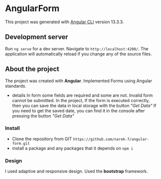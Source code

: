 # AngularForm

This project was generated with [Angular CLI](https://github.com/angular/angular-cli) version 13.3.3.

## Development server

Run `ng serve` for a dev server. Navigate to `http://localhost:4200/`. The application will automatically reload if you change any of the source files.

## About the project
The project was created with **Angular**. Implemented Forms using Angular standards.
 - details
In form some fields are required and some are not. Invalid form cannot be submitted. In the project, If the form is executed correctly, then you can save the data in local storage with the button 
*"Get Data"*
 If you need to get the saved date, you can find it in the console after pressing the button 
 *"Get Data"*

### Install

- Clone the repository from GIT
```https://github.com/narek-7/angular-form.git```
 - install a package and any packages that it depends on
```npm i ```

### Design
I used adaptive and responsive design. Used the **bootstrap** framework.
